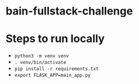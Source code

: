 # bain-fullstack-challenge

# Steps to run locally
- `python3 -m venv venv`
- `. venv/bin/activate`
- `pip install -r requirements.txt`
- `export FLASK_APP=main_app.py`